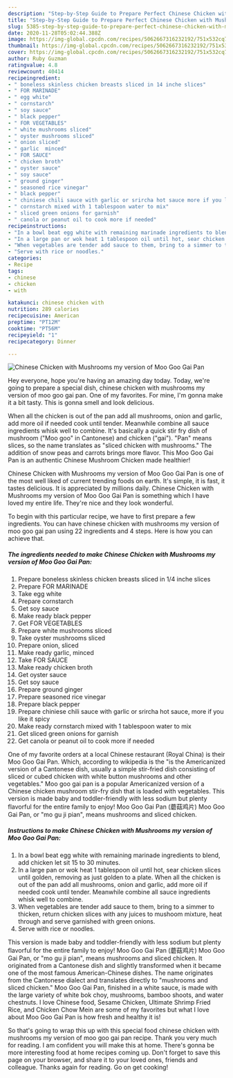 ```yaml
---
description: "Step-by-Step Guide to Prepare Perfect Chinese Chicken with Mushrooms my version of Moo Goo Gai Pan"
title: "Step-by-Step Guide to Prepare Perfect Chinese Chicken with Mushrooms my version of Moo Goo Gai Pan"
slug: 5385-step-by-step-guide-to-prepare-perfect-chinese-chicken-with-mushrooms-my-version-of-moo-goo-gai-pan
date: 2020-11-28T05:02:44.388Z
image: https://img-global.cpcdn.com/recipes/5062667316232192/751x532cq70/chinese-chicken-with-mushrooms-my-version-of-moo-goo-gai-pan-recipe-main-photo.jpg
thumbnail: https://img-global.cpcdn.com/recipes/5062667316232192/751x532cq70/chinese-chicken-with-mushrooms-my-version-of-moo-goo-gai-pan-recipe-main-photo.jpg
cover: https://img-global.cpcdn.com/recipes/5062667316232192/751x532cq70/chinese-chicken-with-mushrooms-my-version-of-moo-goo-gai-pan-recipe-main-photo.jpg
author: Ruby Guzman
ratingvalue: 4.8
reviewcount: 40414
recipeingredient:
- " boneless skinless chicken breasts sliced in 14 inche slices"
- " FOR MARINADE"
- " egg white"
- " cornstarch"
- " soy sauce"
- " black pepper"
- " FOR VEGETABLES"
- " white mushrooms sliced"
- " oyster mushrooms sliced"
- " onion sliced"
- " garlic  minced"
- " FOR SAUCE"
- " chicken broth"
- " oyster sauce"
- " soy sauce"
- " ground ginger"
- " seasoned rice vinegar"
- " black pepper"
- " chiniese chili sauce with garlic or srircha hot sauce more if you like it spicy"
- " cornstarch mixed with 1 tablespoon water to mix"
- " sliced green onions for garnish"
- " canola or peanut oil to cook more if needed"
recipeinstructions:
- "In a bowl beat egg white with remaining marinade ingredients to blend, add chicken let sit 15 to 30 minutes."
- "In a large pan or wok heat 1 tablespoon oil until hot, sear chicken slices until golden, removing as just golden to a plate. When all the chicken is out of the pan add all mushrooms, onion and garlic, add more oil if needed cook until tender. Meanwhile combine all sauce ingredients whisk well to combine."
- "When vegetables are tender add sauce to them, bring to a simmer to thicken, return chicken slices with any juices to mushoom mixture, heat through and serve garnished with green onions."
- "Serve with rice or noodles."
categories:
- Recipe
tags:
- chinese
- chicken
- with

katakunci: chinese chicken with 
nutrition: 289 calories
recipecuisine: American
preptime: "PT12M"
cooktime: "PT56M"
recipeyield: "1"
recipecategory: Dinner

---
```



![Chinese Chicken with Mushrooms my version of Moo Goo Gai Pan](https://img-global.cpcdn.com/recipes/5062667316232192/751x532cq70/chinese-chicken-with-mushrooms-my-version-of-moo-goo-gai-pan-recipe-main-photo.jpg)

Hey everyone, hope you're having an amazing day today. Today, we're going to prepare a special dish, chinese chicken with mushrooms my version of moo goo gai pan. One of my favorites. For mine, I'm gonna make it a bit tasty. This is gonna smell and look delicious.

When all the chicken is out of the pan add all mushrooms, onion and garlic, add more oil if needed cook until tender. Meanwhile combine all sauce ingredients whisk well to combine. It&#39;s basically a quick stir fry dish of mushroom (&#34;Moo goo&#34; in Cantonese) and chicken (&#34;gai&#34;). &#34;Pan&#34; means slices, so the name translates as &#34;sliced chicken with mushrooms.&#34; The addition of snow peas and carrots brings more flavor. This Moo Goo Gai Pan is an authentic Chinese Mushroom Chicken made healthier!

Chinese Chicken with Mushrooms my version of Moo Goo Gai Pan is one of the most well liked of current trending foods on earth. It's simple, it is fast, it tastes delicious. It is appreciated by millions daily. Chinese Chicken with Mushrooms my version of Moo Goo Gai Pan is something which I have loved my entire life. They're nice and they look wonderful.


To begin with this particular recipe, we have to first prepare a few ingredients. You can have chinese chicken with mushrooms my version of moo goo gai pan using 22 ingredients and 4 steps. Here is how you can achieve that.

<!--inarticleads1-->

##### The ingredients needed to make Chinese Chicken with Mushrooms my version of Moo Goo Gai Pan:

1. Prepare  boneless skinless chicken breasts sliced in 1/4 inche slices
1. Prepare  FOR MARINADE
1. Take  egg white
1. Prepare  cornstarch
1. Get  soy sauce
1. Make ready  black pepper
1. Get  FOR VEGETABLES
1. Prepare  white mushrooms sliced
1. Take  oyster mushrooms sliced
1. Prepare  onion, sliced
1. Make ready  garlic,  minced
1. Take  FOR SAUCE
1. Make ready  chicken broth
1. Get  oyster sauce
1. Get  soy sauce
1. Prepare  ground ginger
1. Prepare  seasoned rice vinegar
1. Prepare  black pepper
1. Prepare  chiniese chili sauce with garlic or srircha hot sauce, more if you like it spicy
1. Make ready  cornstarch mixed with 1 tablespoon water to mix
1. Get  sliced green onions for garnish
1. Get  canola or peanut oil to cook more if needed


One of my favorite orders at a local Chinese restaurant (Royal China) is their Moo Goo Gai Pan. Which, according to wikipedia is the &#34;is the Americanized version of a Cantonese dish, usually a simple stir-fried dish consisting of sliced or cubed chicken with white button mushrooms and other vegetables.&#34; Moo goo gai pan is a popular Americanized version of a Chinese chicken mushroom stir-fry dish that is loaded with vegetables. This version is made baby and toddler-friendly with less sodium but plenty flavorful for the entire family to enjoy! Moo Goo Gai Pan (蘑菇鸡片) Moo Goo Gai Pan, or &#34;mo gu ji pian&#34;, means mushrooms and sliced chicken. 

<!--inarticleads2-->

##### Instructions to make Chinese Chicken with Mushrooms my version of Moo Goo Gai Pan:

1. In a bowl beat egg white with remaining marinade ingredients to blend, add chicken let sit 15 to 30 minutes.
1. In a large pan or wok heat 1 tablespoon oil until hot, sear chicken slices until golden, removing as just golden to a plate. When all the chicken is out of the pan add all mushrooms, onion and garlic, add more oil if needed cook until tender. Meanwhile combine all sauce ingredients whisk well to combine.
1. When vegetables are tender add sauce to them, bring to a simmer to thicken, return chicken slices with any juices to mushoom mixture, heat through and serve garnished with green onions.
1. Serve with rice or noodles.


This version is made baby and toddler-friendly with less sodium but plenty flavorful for the entire family to enjoy! Moo Goo Gai Pan (蘑菇鸡片) Moo Goo Gai Pan, or &#34;mo gu ji pian&#34;, means mushrooms and sliced chicken. It originated from a Cantonese dish and slightly transformed when it became one of the most famous American-Chinese dishes. The name originates from the Cantonese dialect and translates directly to &#34;mushrooms and sliced chicken.&#34; Moo Goo Gai Pan, finished in a white sauce, is made with the large variety of white bok choy, mushrooms, bamboo shoots, and water chestnuts. I love Chinese food, Sesame Chicken, Ultimate Shrimp Fried Rice, and Chicken Chow Mein are some of my favorites but what I love about Moo Goo Gai Pan is how fresh and healthy it is! 

So that's going to wrap this up with this special food chinese chicken with mushrooms my version of moo goo gai pan recipe. Thank you very much for reading. I am confident you will make this at home. There's gonna be more interesting food at home recipes coming up. Don't forget to save this page on your browser, and share it to your loved ones, friends and colleague. Thanks again for reading. Go on get cooking!
